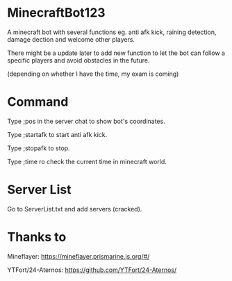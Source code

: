 # MinecraftBot123
A minecraft bot with several functions eg. anti afk kick, raining detection, damage dection and welcome other players.  
  
There might be a update later to add new function to let the bot can follow a specific players and avoid obstacles in the future.  
  
(depending on whether I have the time, my exam is coming)

# Command
Type ;pos in the server chat to show bot's coordinates.   
  
Type ;startafk to start anti afk kick.    
  
Type ;stopafk to stop.    
  
Type ;time ro check the current time in minecraft world.    
  
 
# Server List 
Go to ServerList.txt and add servers (cracked).

# Thanks to
Mineflayer: https://mineflayer.prismarine.js.org/#/  
  
YTFort/24-Aternos: https://github.com/YTFort/24-Aternos/
